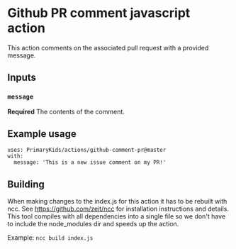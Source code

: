 # Github PR comment javascript action

This action comments on the associated pull request with a provided message.

## Inputs

### `message`

**Required** The contents of the comment.

## Example usage

```
uses: PrimaryKids/actions/github-comment-pr@master
with:
  message: 'This is a new issue comment on my PR!'
```

## Building

When making changes to the index.js for this action it has to be rebuilt with ncc. See https://github.com/zeit/ncc for installation instructions and details. This tool compiles with all dependencies into a single file so we don't have to include the node_modules dir and speeds up the action.

Example: `ncc build index.js`
